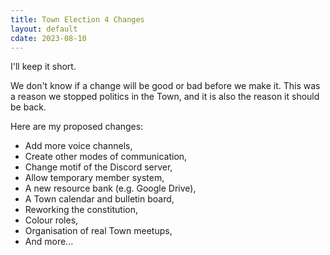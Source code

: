 ```yaml
---
title: Town Election 4 Changes
layout: default
cdate: 2023-08-10
---
```


I'll keep it short.

We don't know if a change will be good or bad before we make it. This was a reason we stopped politics in the Town, and it is also the reason it should be back.

Here are my proposed changes:
- Add more voice channels,
- Create other modes of communication,
- Change motif of the Discord server,
- Allow temporary member system,
- A new resource bank (e.g. Google Drive),
- A Town calendar and bulletin board,
- Reworking the constitution,
- Colour roles,
- Organisation of real Town meetups,
- And more...
